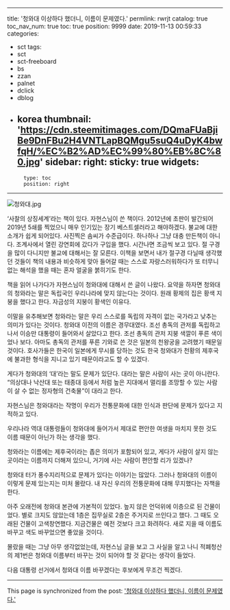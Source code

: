
---
title: '청와대 이상하다 했더니, 이름이 문제였다.'
permlink: rwrjt
catalog: true
toc_nav_num: true
toc: true
position: 9999
date: 2019-11-13 00:59:33
categories:
- sct
tags:
- sct
- sct-freeboard
- bs
- zzan
- palnet
- dclick
- dblog
- korea
thumbnail: 'https://cdn.steemitimages.com/DQmaFUaBjiBe9DnFBu2H4VNTLapBQMgu5suQ4uDyK4bwfqH/%EC%B2%AD%EC%99%80%EB%8C%80.jpg'
sidebar:
    right:
        sticky: true
widgets:
    -
        type: toc
        position: right
---


![청와대.jpg](https://cdn.steemitimages.com/DQmaFUaBjiBe9DnFBu2H4VNTLapBQMgu5suQ4uDyK4bwfqH/%EC%B2%AD%EC%99%80%EB%8C%80.jpg)

‘사찰의 상징세계’라는 책이 있다. 자현스님이 쓴 책이다. 2012년에 초판이 발간되어 2019년 5쇄를 찍었으니 매우 인기있는 장기 베스트셀러라고 해야하겠다. 불교에 대한 소개가 쉽게 되어있다. 사진찍은 솜씨가 수준급이다. 하나하나 그냥 대충 만든책이 아니다. 조계사에서 열린 강연회에 갔다가 구입을 했다. 시간나면 조금씩 보고 있다. 절 구경을 많이 다니지만 불교에 대해서는 잘 모른다. 이책을 보면서 내가 절구경 다닐때 생각했던 것들이 책의 내용과 비슷하게 맞아 들어갈 때는 스스로 자랑스러워하다가 또 터무니 없는 해석을 했을 때는 혼자 얼굴을 붉히기도 한다.

책을 읽어 나가다가 자현스님이 청와대에 대해서 쓴 글이 나왔다. 요약을 하자면 청와대의 청와라는 말은 독립국인 우리나라에 맞지 않는다는 것이다. 원래 황제의 집은 황색 지붕을 했다고 한다. 자금성의 지붕이 황색인 이유다.

이말을 유추해보면 청와라는 말은 우리 스스로를 독립의 자격이 없는 국가라고 낮추는 의미가 있다는 것이다. 청와대 이전의 이름은 경무대였다. 조선 총독의 관저를 독립하고 나서 이승만 대통령이 들어와서 살았다고 한다. 조선 총독의 관저 지붕 색깔이 푸른 색이 었나 보다. 아마도 총독의 관저를 푸른 기와로 쓴 것은 일본의 천왕궁을 고려했기 때문일 것이다. 호사가들은 한국이 일본에게 무시를 당하는 것도 한국 청와대가 천황의 제후국에 불과한 형식을 지니고 있기 때문이라고도 할 수 있겠다.

게다가 청와대의 ‘대’라는 말도 문제가 있단다. 대라는 말은 사람이 사는 곳이 아니란다. “의상대나 낙산대 또는 태종대 등에서 처럼 높은 지대에서 멀리를 조망할 수 있는 사람이 살 수 없는 정자형의 건축물”이 대라고 한다.

자현스님은 청와대라는 작명이 우리가 전통문화에 대한 인식과 판단에 문제가 있다고 지적하고 있다.

우리나라 역대 대통령들이 청와대에 들어가서 제대로 편안한 여생을 마치지 못한 것도 이름 때문이 아닌가 하는 생각을 했다.

청와라는 이름에는 제후국이라는 좁은 의미가 포함되어 있고, 게다가 사람이 살지 않는 곳이라는 이름까지 더해져 있으니, 거기에 사는 사람이 편안할 리가 있겠나?

청와대 터가 풍수지리적으로 문제가 있다는 이야기는 많았다. 그러나 청와대의 이름이 이렇게 문제 있는지는 미처 몰랐다. 내 자신 우리의 전퉁문화에 대해 무지했다는 자책을 한다.

아주 오래전에 청와대 본관에 가본적이 있었다. 높지 않은 언덕위에 이층으로 된 건물이었다. 별로 크지도 않았는데 1층은 집무실로 2층은 주거지로 쓰인다고 했다. 그 때도 오래된 건물이 고색창연했다. 지금건물은 예전 것보다 크고 화려하다. 새로 지을 때 이름도 바꾸고 색도 바꾸었으면 좋았을 것이다. 

몰랐을 때는 그냥 아무 생각없었는데, 자현스님 글을 보고 그 사실을 알고 나니 적폐청산의 제1번은 청와대 이름부터 바꾸는 것이 되어야 할 것 같다는 생각이 들었다.

다음 대통령 선거에서 청와대 이름 바꾸겠다는 후보에게 무조건 찍겠다.

- - -

This page is synchronized from the post: ['청와대 이상하다 했더니, 이름이 문제였다.'](https://steemit.com/@oldstone/rwrjt)
